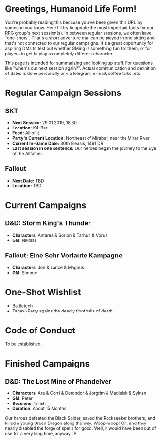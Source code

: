 # Greetings, Humanoid Life Form!
You're probably reading this because you've been given this URL by someone you know. Here I'll try to update the most important facts for our RPG group's next session(s). In between regular sessions, we often have "one-shots". That's a short adventure that can be played in one sitting and that's not connected to our regular campaigns. It's a great opportunity for aspiring DMs to test out whether GMing is something fun for them, or for players to get to play a completely different character.

This page is intended for summarizing and looking up stuff. For questions like "when's our next session again?". Actual communication and definition of dates is done personally or via telegram, e-mail, coffee talks, etc.


# Regular Campaign Sessions

## SKT
- **Next Session:** 29.01.2019, 18.30
- **Location:** K4-Bar
- **Food:** All of it. 
- **Party's Current Location:** Northeast of Mirabar, near the Mirar River
- **Current In-Game Date:** 30th Eleasis, 1491 DR 
- **Last session in one sentence:** Our heroes began the journey to the Eye of the Allfather. 

## Fallout
- **Next Date:** TBD
- **Location:** TBD


# Current Campaigns
## D&D: Storm King's Thunder
- **Characters**: Antares & Sorion & Tarhun & Vorus
- **GM**: Nikolas

## Fallout: Eine Sehr Vorlaute Kampagne
- **Characters**: Jon & Lance & Magnus
- **GM**: Simone

# One-Shot Wishlist
- Battletech
- Tabaxi-Party agains the deadly floofballs of death

# Code of Conduct
To be established.

# Finished Campaigns
## D&D: The Lost Mine of Phandelver
- **Characters**: Ara & Corri & Derondor & Jorgrim & Madislak & Sylnan
- **GM**: Peter
- **Sessions**: 15-ish
- **Duration**: About 15 Months

Our heroes defeated the Black Spider, saved the Rockseeker brothers, and killed a young Green Dragon along the way. Woop-woop! Oh, and they nearly disabled the forge of spells for good. Well, it would have been out of use for a very long time, anyway. :P

